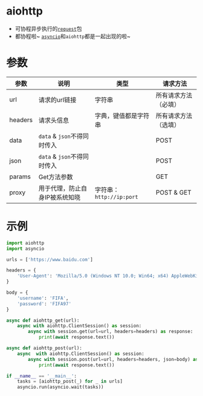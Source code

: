 # aiohttp
* 可协程异步执行的[`request`](./Python_request.md)包
* 都协程啦~ [`asyncio`](./Python_asyncio.md)和`aiohttp`都是一起出现的啦~

# 参数
|参数|说明|类型|请求方法|
|--|--|--|--|
|url|请求的url链接|字符串|所有请求方法（必填）|
|headers|请求头信息|字典，键值都是字符串|所有请求方法（选填）|
|data|`data` & `json`不得同时传入||POST|
|json|`data` & `json`不得同时传入||POST|
|params|Get方法参数||GET|
|proxy|用于代理，防止自身IP被系统知晓|字符串：`http://ip:port`|POST & GET|

# 示例
```python
import aiohttp
import asyncio

urls = ['https://www.baidu.com']

headers = {
    'User-Agent': 'Mozilla/5.0 (Windows NT 10.0; Win64; x64) AppleWebKit/537.36 (KHTML, like Gecko) Chrome/116.0.0.0 Safari/537.36'
}

body = {
    'username': 'FIFA',
    'password': 'FIFA97'
}

async def aiohttp_get(url):
    async with aiohttp.ClientSession() as session:
        async with session.get(url=url, headers=headers) as response:
            print(await response.text())

async def aiohttp_post(url):
    async  with aiohttp.ClientSession() as session:
        async with session.post(url=url, headers=headers, json=body) as response:
            print(await response.text())

if __name__ == '__main__':
    tasks = [aiohttp_post(_) for _ in urls]
    asyncio.run(asyncio.wait(tasks))
```